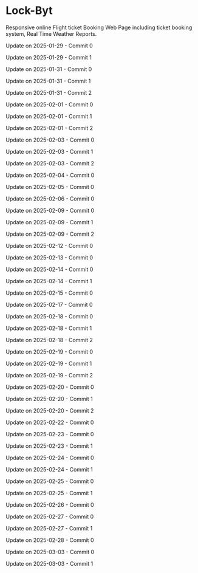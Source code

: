 # Lock-Byt
Responsive online Flight ticket Booking Web Page including ticket booking system, Real Time Weather Reports.

Update on 2025-01-29 - Commit 0

Update on 2025-01-29 - Commit 1

Update on 2025-01-31 - Commit 0

Update on 2025-01-31 - Commit 1

Update on 2025-01-31 - Commit 2

Update on 2025-02-01 - Commit 0

Update on 2025-02-01 - Commit 1

Update on 2025-02-01 - Commit 2

Update on 2025-02-03 - Commit 0

Update on 2025-02-03 - Commit 1

Update on 2025-02-03 - Commit 2

Update on 2025-02-04 - Commit 0

Update on 2025-02-05 - Commit 0

Update on 2025-02-06 - Commit 0

Update on 2025-02-09 - Commit 0

Update on 2025-02-09 - Commit 1

Update on 2025-02-09 - Commit 2

Update on 2025-02-12 - Commit 0

Update on 2025-02-13 - Commit 0

Update on 2025-02-14 - Commit 0

Update on 2025-02-14 - Commit 1

Update on 2025-02-15 - Commit 0

Update on 2025-02-17 - Commit 0

Update on 2025-02-18 - Commit 0

Update on 2025-02-18 - Commit 1

Update on 2025-02-18 - Commit 2

Update on 2025-02-19 - Commit 0

Update on 2025-02-19 - Commit 1

Update on 2025-02-19 - Commit 2

Update on 2025-02-20 - Commit 0

Update on 2025-02-20 - Commit 1

Update on 2025-02-20 - Commit 2

Update on 2025-02-22 - Commit 0

Update on 2025-02-23 - Commit 0

Update on 2025-02-23 - Commit 1

Update on 2025-02-24 - Commit 0

Update on 2025-02-24 - Commit 1

Update on 2025-02-25 - Commit 0

Update on 2025-02-25 - Commit 1

Update on 2025-02-26 - Commit 0

Update on 2025-02-27 - Commit 0

Update on 2025-02-27 - Commit 1

Update on 2025-02-28 - Commit 0

Update on 2025-03-03 - Commit 0

Update on 2025-03-03 - Commit 1

